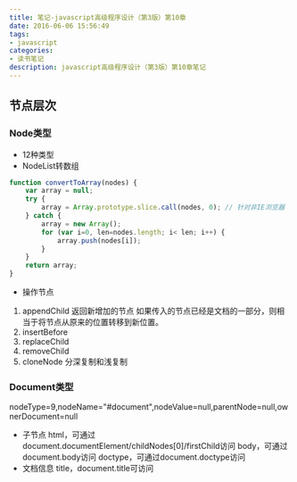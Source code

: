 ```yaml
---
title: 笔记-javascript高级程序设计（第3版）第10章
date: 2016-06-06 15:56:49
tags:
- javascript
categories:
- 读书笔记
description: javascript高级程序设计（第3版）第10章笔记
---
```

## 节点层次
### Node类型
* 12种类型
* NodeList转数组

```javascript
function convertToArray(nodes) {
	var array = null;
    try {
    	array = Array.prototype.slice.call(nodes, 0); // 针对非IE浏览器
    } catch {
    	array = new Array();
        for (var i=0, len=nodes.length; i< len; i++) {
        	array.push(nodes[i]);
        }
    }
    return array;
}
```
* 操作节点
1. appendChild
返回新增加的节点
如果传入的节点已经是文档的一部分，则相当于将节点从原来的位置转移到新位置。
2. insertBefore
3. replaceChild
4. removeChild
5. cloneNode
分深复制和浅复制

### Document类型
nodeType=9,nodeName="#document",nodeValue=null,parentNode=null,ownerDocument=null
* 子节点
html，可通过document.documentElement/childNodes[0]/firstChild访问
body，可通过document.body访问
doctype，可通过document.doctype访问
* 文档信息
title，document.title可访问<title>元素中的文本，但是无法修改
url，document.URL
domain，document.domain，可设置，但是不能设置为URL中不包含的域。可以用来解决不同子域之间互相通信的问题P256
referrer，document.referrer
* 查找元素
1. getElementById
2. getElementsByTagName
获取列表中某一项：
list.item(0)、list[0]、list.namedItem('name')、list['name']
3. getElementsByName
* 特殊集合
1. document.anchors，包含文档中所有带name特性的&lt;a&gt;元素
2. document.forms，所有form元素
3. document.images，所有img元素
4. document.links，所有带href的&lt;a&gt;元素
* DOM一致性检测
例：

```javascript
var hasXmlDom = document.implementation.hasFeature('XML','1.0');
```

### Element类型
nodeType=1,nodeName=tagName,nodeValue=null,parentNode=(Document/Element)
* HTML元素
id，title，lang，dir，className
* 特性操作
getAttribute，setAttribute，removeAttribute
getAttribute两类特殊特性：
1. css，getAttribute返回的是文本，.css返回的是对象
2. 事件处理程序，getAttribute返回代码字符串，属性访问返回的是javascript函数
* 创建元素
document.createElement('div')

### Text类型
nodeType=3,nodeName="#text",nodeValue=节点包含的文本,parentNode=Element
* 创建文本节点
document.createTextNode("<strong>Hello</strong> world!")

### DocumentFragment类型
nodeType=11,nodeName="#document-fragment",nodeValue=null,parentNode=null
避免操作dom元素时，导致浏览器反复渲染的问题：

```javascript
var fragment = document.createDocumentFragment();
```

## DOM操作技术
### 动态脚本、动态样式

```javascript
function loadScript(url) {
	var script = document.createElement("script");
    script.type = "text/javascript";
    script.src = url;
    document.body.appendChild(script);
}
```
### 理解NodeList
动态的，每当文档结构发生变化时，就会更新，遍历nodelist时要注意

